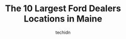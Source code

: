 ---
layout: ampstory
image: https://i0.wp.com/paketmu.com/wp-content/uploads/2023/06/quirk-ford-of-augusta-0-in-maine-1686371869.jpeg?resize=640,853
author: techidn
featured: false
description: Explore the diverse Ford Dealer scene in Maine, home to an incredible selection of 10 establishments catering to every taste. Whether youre in search of iconic favorites or undiscovered tre
title: The 10 Largest Ford Dealers Locations in Maine
cover:
   title: The 10 Largest Ford Dealers Locations in Maine
   subtitle: RICKPATE
   background: https://paketmu.com/wp-content/uploads/2023/06/quirk-ford-of-augusta-0-in-maine-1686371869.jpeg

pages: 
 - layout: thirds
   top: <h1>#1 Rowe Ford Sales</h1>
   bottom: "<p>I could not be any happier!! Lou was absolutely amazing. This was my first time buying a car from a dealership. He walked me through the entire process and answered any q</p>"
   background: https://paketmu.com/wp-content/uploads/2023/06/quirk-ford-of-augusta-1-in-maine-1686371870.jpeg
   backgroundblur: true
 - layout: thirds
   top: <h1>#2 Ira Ford Saco</h1>
   bottom: "<p>I recently got my Forester from Ira Ford in Saco.  This is the place you want to go.  Every negative stereotype of buying a car is silenced; working with Dave Blanchard a</p>"
   background: https://paketmu.com/wp-content/uploads/2023/06/quirk-ford-of-augusta-2-in-maine-1686371871.jpeg
   cta:
      link: https://paketmu.com/the-10-largest-ford-dealers-locations-in-maine/
      text: The 10 Largest Ford Dealers Locations in Maine
 - layout: thirds
   top: <h1>#3 Yankee Ford</h1>
   bottom: "<p>Yankee Ford is the BEST dealership Ive ever dealt with !!!!!! Great prices, Awesome people to deal with !!!!! Scott Bonney got my truck I ordered exactly how I wanted </p>"
   background: https://paketmu.com/wp-content/uploads/2023/06/quirk-ford-of-augusta-3-in-maine-1686371872.jpeg
   cta:
      link: https://paketmu.com/the-10-largest-ford-dealers-locations-in-maine/
      text: The 10 Largest Ford Dealers Locations in Maine
 - layout: thirds
   top: <h1>#4 Darlings Ford</h1>
   bottom: "<p>403 Hogan Rd, Bangor, ME 04401, United States</p>"
   background: https://images.unsplash.com/photo-1602536052359-ef94c21c5948?ixlib=rb-4.0.3&ixid=MnwxMjA3fDB8MHxwaG90by1wYWdlfHx8fGVufDB8fHx8&auto=format&fit=crop&w=640&h=853&q=80
   cta:
      link: https://paketmu.com/the-10-largest-ford-dealers-locations-in-maine/
      text: The 10 Largest Ford Dealers Locations in Maine
 - layout: thirds
   top: <h1>#5 Wiscasset Ford, Inc.</h1>
   bottom: "<p>US-1, Wiscasset, ME 04578, United States</p>"
   background: https://images.unsplash.com/photo-1567360425618-1594206637d2?ixlib=rb-4.0.3&ixid=MnwxMjA3fDB8MHxwaG90by1wYWdlfHx8fGVufDB8fHx8&auto=format&fit=crop&w=640&h=853&q=80
   cta:
      link: https://paketmu.com/the-10-largest-ford-dealers-locations-in-maine/
      text: The 10 Largest Ford Dealers Locations in Maine
 - layout: thirds
   top: <h1>#6 Darlings Brunswick Ford</h1>
   bottom: "<p>262 Bath Rd, Brunswick, ME 04011, United States</p>"
   background: https://images.unsplash.com/photo-1510906594845-bc082582c8cc?ixlib=rb-4.0.3&ixid=MnwxMjA3fDB8MHxwaG90by1wYWdlfHx8fGVufDB8fHx8&auto=format&fit=crop&w=640&h=853&q=80
   cta:
      link: https://paketmu.com/the-10-largest-ford-dealers-locations-in-maine/
      text: The 10 Largest Ford Dealers Locations in Maine
 - layout: thirds
   top: <h1>#7 Arundel Ford</h1>
   bottom: "<p>1561 Portland Rd, Arundel, ME 04046, United States</p>"
   background: https://images.unsplash.com/photo-1546497974-b213c9efb599?ixlib=rb-4.0.3&ixid=MnwxMjA3fDB8MHxwaG90by1wYWdlfHx8fGVufDB8fHx8&auto=format&fit=crop&w=640&h=853&q=80
   cta:
      link: https://paketmu.com/the-10-largest-ford-dealers-locations-in-maine/
      text: The 10 Largest Ford Dealers Locations in Maine
 - layout: thirds
   middle: Continue reading...
   background: https://images.unsplash.com/photo-1527066579998-dbbae57f45ce?ixlib=rb-4.0.3&ixid=MnwxMjA3fDB8MHxwaG90by1wYWdlfHx8fGVufDB8fHx8&auto=format&fit=crop&w=640&h=853&q=80
   cta:
      link: https://paketmu.com/the-10-largest-ford-dealers-locations-in-maine/
      text: The 10 Largest Ford Dealers Locations in Maine
      
---